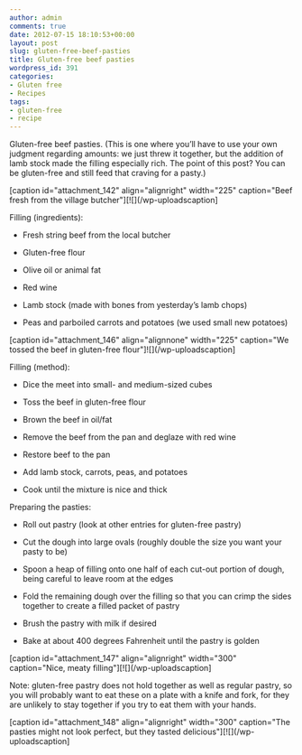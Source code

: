 ```yaml
---
author: admin
comments: true
date: 2012-07-15 18:10:53+00:00
layout: post
slug: gluten-free-beef-pasties
title: Gluten-free beef pasties
wordpress_id: 391
categories:
- Gluten free
- Recipes
tags:
- gluten-free
- recipe
---
```


Gluten-free beef pasties. (This is one where you’ll have to use your own judgment regarding amounts: we just threw it together, but the addition of lamb stock made the filling especially rich. The point of this post? You can be gluten-free and still feed that craving for a pasty.)

[caption id="attachment_142" align="alignright" width="225" caption="Beef fresh from the village butcher"][![](/wp-uploadscaption]







Filling (ingredients):



	
  * Fresh string beef from the local butcher

	
  * Gluten-free flour

	
  * Olive oil or animal fat

	
  * Red wine

	
  * Lamb stock (made with bones from yesterday’s lamb chops)

	
  * Peas and parboiled carrots and potatoes (we used small new potatoes)


[caption id="attachment_146" align="alignnone" width="225" caption="We tossed the beef in gluten-free flour"]![](/wp-uploadscaption]

Filling (method):



	
  * Dice the meet into small- and medium-sized cubes

	
  * Toss the beef in gluten-free flour

	
  * Brown the beef in oil/fat

	
  * Remove the beef from the pan and deglaze with red wine

	
  * Restore beef to the pan

	
  * Add lamb stock, carrots, peas, and potatoes

	
  * Cook until the mixture is nice and thick


Preparing the pasties:



	
  * Roll out pastry (look at other entries for gluten-free pastry)

	
  * Cut the dough into large ovals (roughly double the size you want your pasty to be)

	
  * Spoon a heap of filling onto one half of each cut-out portion of dough, being careful to leave room at the edges

	
  * Fold the remaining dough over the filling so that you can crimp the sides together to create a filled packet of pastry

	
  * Brush the pastry with milk if desired

	
  * Bake at about 400 degrees Fahrenheit until the pastry is golden












[caption id="attachment_147" align="alignright" width="300" caption="Nice, meaty filling"][![](/wp-uploadscaption]







Note: gluten-free pastry does not hold together as well as regular pastry, so you will probably want to eat these on a plate with a knife and fork, for they are unlikely to stay together if you try to eat them with your hands.



[caption id="attachment_148" align="alignright" width="300" caption="The pasties might not look perfect, but they tasted delicious"][![](/wp-uploadscaption]
